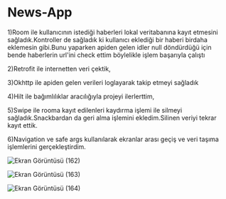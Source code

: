 # News-App
1)Room ile kullanıcının istediği haberleri lokal veritabanına kayıt etmesini sağladık.Kontroller de sağladık ki kullanıcı eklediği bir haberi birdaha eklemesin gibi.Bunu yaparken apiden gelen idler null döndürdüğü için bende haberlerin url'ini check ettim böylelikle işlem başarıyla çalıştı

2)Retrofit ile internetten veri çektik,

3)Okhttp ile apiden gelen verileri loglayarak takip etmeyi sağladık

4)Hilt ile bağımlılıklar aracılığıyla projeyi ilerlerttim,

5)Swipe ile rooma kayıt edilenleri kaydırma işlemi ile silmeyi sağladık.Snackbardan da geri alma işlemini ekledim.Silinen veriyi tekrar kayıt ettik.

6)Navigation ve safe args kullanılarak ekranlar arası geçiş ve veri taşıma işlemlerini gerçekleştirdim.


![Ekran Görüntüsü (162)](https://github.com/Cntrk01/News-App/assets/98031686/6b176a30-8d80-484a-80a1-b5004037a2ec)

![Ekran Görüntüsü (163)](https://github.com/Cntrk01/News-App/assets/98031686/7220892e-dc0f-46bc-8d73-c62f81b7ee45)

![Ekran Görüntüsü (164)](https://github.com/Cntrk01/News-App/assets/98031686/a3c55887-448f-4766-afed-9c60da99ea0b)
